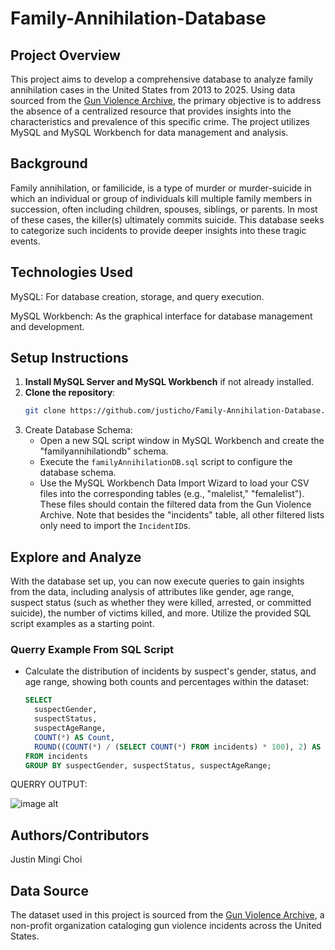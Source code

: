 # Family-Annihilation-Database
## Project Overview

This project aims to develop a comprehensive database to analyze family annihilation cases in the United States from 2013 to 2025. Using data sourced from the [Gun Violence Archive](https://www.gunviolencearchive.org/), the primary objective is to address the absence of a centralized resource that provides insights into the characteristics and prevalence of this specific crime. The project utilizes MySQL and MySQL Workbench for data management and analysis.

## Background

Family annihilation, or familicide, is a type of murder or murder-suicide in which an individual or group of individuals kill multiple family members in succession, often including children, spouses, siblings, or parents. In most of these cases, the killer(s) ultimately commits suicide. This database seeks to categorize such incidents to provide deeper insights into these tragic events.

## Technologies Used

MySQL: For database creation, storage, and query execution.

MySQL Workbench: As the graphical interface for database management and development.

## Setup Instructions

1. **Install MySQL Server and MySQL Workbench** if not already installed.
2. **Clone the repository**:
   ```bash
   git clone https://github.com/justicho/Family-Annihilation-Database.git
3. Create Database Schema:
   - Open a new SQL script window in MySQL Workbench and create the "familyannihilationdb" schema.
   - Execute the `familyAnnihilationDB.sql` script to configure the database schema.
   - Use the MySQL Workbench Data Import Wizard to load your CSV files into the corresponding tables (e.g., "malelist," "femalelist"). These files should contain the filtered data from the Gun Violence Archive. Note that besides the "incidents" table, all other filtered lists only need to import the `IncidentID`s.

## Explore and Analyze

With the database set up, you can now execute queries to gain insights from the data, including analysis of attributes like gender, age range, suspect status (such as whether they were killed, arrested, or committed suicide), the number of victims killed, and more.  Utilize the provided SQL script examples as a starting point. 

### Querry Example From SQL Script

- Calculate the distribution of incidents by suspect's gender, status, and age range, showing both counts and percentages within the dataset:
  ```sql
  SELECT 
    suspectGender,
    suspectStatus,
    suspectAgeRange,
    COUNT(*) AS Count,
    ROUND((COUNT(*) / (SELECT COUNT(*) FROM incidents) * 100), 2) AS Percentage
  FROM incidents
  GROUP BY suspectGender, suspectStatus, suspectAgeRange;

QUERRY OUTPUT:

![image alt](https://github.com/justicho/Family-Annihilation-Database/blob/a23ce6a6e197b6ea041c7f15336d2f636f56e878/Querry%20Example.png)

## Authors/Contributors

Justin Mingi Choi

## Data Source 

The dataset used in this project is sourced from the [Gun Violence Archive](https://www.gunviolencearchive.org/), a non-profit organization cataloging gun violence incidents across the United States. 


